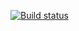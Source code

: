[![Build status](https://ci.appveyor.com/api/projects/status/va3c3veih41nquc8?svg=true)](https://ci.appveyor.com/project/KseniyaChepelevich/test-mode)
